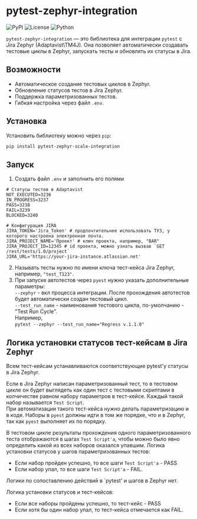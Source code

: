 # pytest-zephyr-integration

![PyPI](https://img.shields.io/pypi/v/pytest-zephyr-integration)
![License](https://img.shields.io/badge/license-MIT-blue.svg)
![Python](https://img.shields.io/badge/python-3.6%2B-brightgreen.svg)

`pytest-zephyr-integration` — это библиотека для интеграции `pytest` с Jira Zephyr (Adaptavist\TM4J). 
Она позволяет автоматически создавать тестовые циклы в Zephyr, запускать тесты и обновлять их статусы в Jira.

## Возможности

- Автоматическое создание тестовых циклов в Zephyr.
- Обновление статусов тестов в Jira Zephyr.
- Поддержка параметризованных тестов.
- Гибкая настройка через файл `.env`.

## Установка

Установить библиотеку можно через `pip`:
```bash
pip install pytest-zephyr-scale-integration
```

## Запуск
1. Создать файл `.env` и заполнить его полями
```commandline
# Статусы тестов в Adaptavist
NOT_EXECUTED=3236
IN_PROGRESS=3237
PASS=3238
FAIL=3239
BLOCKED=3240

# Конфигурация JIRA
JIRA_TOKEN='Jira_Token' # продпочтительнее использовать ТУЗ, у которого настроена электронная почта.
JIRA_PROJECT_NAME='Проект' # ключ проекта, например, "BAR"
JIRA_PROJECT_ID=12345 # id проекта, можно узнать вызвав `GET /rest/tests/1.0/project`
JIRA_URL='https://your-jira-instance.atlassian.net'
```
2. Называть тесты нужно по имени ключа тест-кейса  Jira Zephyr, например, `"test_T123"`.
3. При запуске автотестов через `pyest` нужно указать дополнительные параметры: <br>
`--zephyr` - вкл процесса интеграции. После прохождения автотестов будет автоматически 
создан тестовый цикл. <br>
`--test_run_name` - наименования тестового цикла, по-умолчанию - "Test Run Cycle". <br>
Например, <br>
```pytest --zephyr --test_run_name="Regress v.1.1.0"```

## Логика установки статусов тест-кейсам в Jira Zephyr
Всем тест-кейсам устанавливаются соответствующие pytest'у статусы в Jira Zephyr. <br>

Если в Jira Zephyr написан параметризованный тест, то в тестовом 
цикле он будет выглядеть как один тест с тестовыми скриптами в 
колчичестве равном набору параметров в тест-кейсе. Каждый такой набор называется `Test Script`. <br>
При автоматизации такого тест-кейса нужно делать параметризацию и в коде. Наборы в `pyest` должны идти
в том же порядке, что и в Zephyr, так как `pyest` выполняет их по порядку.

В тестовом цикле результаты прохождения одного параметризованного теста отображаются в 
шагах `Test Script'а`, чтобы можно было явно определить какой из всех наборов оказался упавшим.
Логика установки статусов у шагов параметризованных тестов:
- Если набор пройден успешно, то все шаги `Test Script'а` - PASS
- Если набор упал, то все шаги `Test Script'а` - FAIL.

Логики по сопоставлению действий в `pytest' и шагов в Zephyr нет.

Логика установки статусов и тест-кейсов:
- Если все наборы пройдены успешно, то тест-кейс - PASS
- Если хотя бы один набор упал, то тест-кейса отмечается как FAIL.

